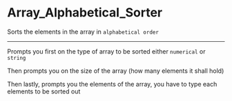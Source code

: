 # Array_Alphabetical_Sorter
Sorts the elements in the array in `alphabetical order`

---------------------------------------------------------------

Prompts you first on the type of array to be sorted
either `numerical` or `string`

Then prompts you on the size of the array (how many elements it shall hold)

Then lastly, prompts you the elements of the array, you have to type each elements to be sorted out
